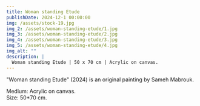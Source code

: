 ```yaml
---
title: Woman standing Etude
publishDate: 2024-12-1 00:00:00
img: /assets/stock-19.jpg
img_2: /assets/woman-standing-etude/1.jpg
img_3: /assets/woman-standing-etude/2.jpg
img_4: /assets/woman-standing-etude/3.jpg
img_5: /assets/woman-standing-etude/4.jpg
img_alt: ""
description: |
  Woman standing Etude | 50 x 70 cm | Acrylic on canvas.
---
```


"Woman standing Etude" (2024) is an original painting by Sameh Mabrouk.

Medium: Acrylic on canvas.\
Size: 50*70 cm.